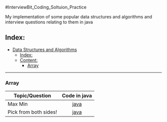 #InterviewBit_Coding_Soltuion_Practice

My implementation of some popular data structures and algorithms and interview questions relating to them in java

## Index:

- [Data Structures and Algorithms](#Data-Structures-and-Algorithms)
  - [Index:](#Index)
  - [Content:](#Content)
    - [Array](#Array)

------------------------------------------------------------------------------

### Array 

| 			Topic/Question			                                            |	Code in java                           
|-----------------------------------|:------------------:|
|Max Min 	   |[java](Arrays/MaxMin.java)|
|Pick from both sides! 	 |[java](Arrays/PickFromBothSides.java)|




